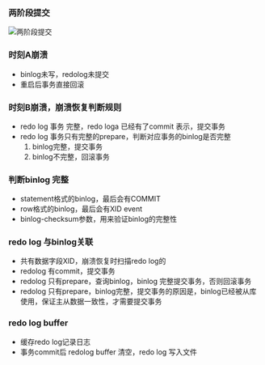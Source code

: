 ### 两阶段提交
![两阶段提交](/images/mysql/两阶段提交.png)

### 时刻A崩溃
- binlog未写，redolog未提交
- 重启后事务直接回滚

### 时刻B崩溃，崩溃恢复判断规则
- redo log 事务 完整，redo loga 已经有了commit 表示，提交事务
- redo log 事务只有完整的prepare，判断对应事务的binlog是否完整
	1. binlog完整，提交事务
	2. binlog不完整，回滚事务

### 判断binlog 完整
- statement格式的binlog，最后会有COMMIT
- row格式的binlog，最后会有XID event
- binlog-checksum参数，用来验证binlog的完整性

### redo log 与binlog关联
- 共有数据字段XID，崩溃恢复时扫描redo log的
- redolog 有commit，提交事务
- redolog 只有prepare，查询binlog，binlog 完整提交事务，否则回滚事务
- redolog 只有prepare，binlog完整，提交事务的原因是，binlog已经被从库使用，保证主从数据一致性，才需要提交事务

### redo log buffer
- 缓存redo log记录日志
- 事务commit后 redolog buffer 清空，redo log 写入文件
